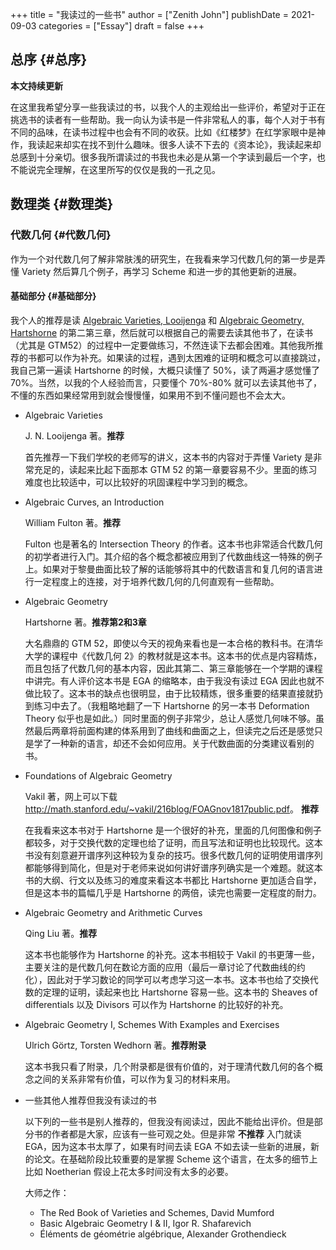 +++
title = "我读过的一些书"
author = ["Zenith John"]
publishDate = 2021-09-03
categories = ["Essay"]
draft = false
+++

## 总序 {#总序}

**本文持续更新**

在这里我希望分享一些我读过的书，以我个人的主观给出一些评价，希望对于正在挑选书的读者有一些帮助。我一向认为读书是一件非常私人的事，每个人对于书有不同的品味，在读书过程中也会有不同的收获。比如《红楼梦》在红学家眼中是神作，我读起来却实在找不到什么趣味。很多人读不下去的《资本论》，我读起来却总感到十分亲切。很多我所谓读过的书我也未必是从第一个字读到最后一个字，也不能说完全理解，在这里所写的仅仅是我的一孔之见。


## 数理类 {#数理类}


### 代数几何 {#代数几何}

作为一个对代数几何了解非常肤浅的研究生，在我看来学习代数几何的第一步是弄懂 Variety 然后算几个例子，再学习 Scheme 和进一步的其他更新的进展。


#### 基础部分 {#基础部分}

我个人的推荐是读 [Algebraic Varieties, Looijenga](#algebraic-varieties) 和 [Algebraic Geometry, Hartshorne](#algebraic-geometry) 的第二第三章，然后就可以根据自己的需要去读其他书了，在读书（尤其是 GTM52）的过程中一定要做练习，不然连读下去都会困难。其他我所推荐的书都可以作为补充。如果读的过程，遇到太困难的证明和概念可以直接跳过，我自己第一遍读 Hartshorne 的时候，大概只读懂了 50%，读了两遍才感觉懂了 70%。当然，以我的个人经验而言，只要懂个 70%-80% 就可以去读其他书了，不懂的东西如果经常用到就会慢慢懂，如果用不到不懂问题也不会太大。

<!--list-separator-->

-  Algebraic Varieties

    J. N. Looijenga 著。**推荐**

    首先推荐一下我们学校的老师写的讲义，这本书的内容对于弄懂 Variety 是非常充足的，读起来比起下面那本 GTM 52 的第一章要容易不少。里面的练习难度也比较适中，可以比较好的巩固课程中学习到的概念。

<!--list-separator-->

-  Algebraic Curves, an Introduction

    William Fulton 著。**推荐**

    Fulton 也是著名的 Intersection Theory 的作者。这本书也非常适合代数几何的初学者进行入门。其介绍的各个概念都被应用到了代数曲线这一特殊的例子上。如果对于黎曼曲面比较了解的话能够将其中的代数语言和复几何的语言进行一定程度上的连接，对于培养代数几何的几何直观有一些帮助。

<!--list-separator-->

-  Algebraic Geometry

    Hartshorne 著。**推荐第2和3章**

    大名鼎鼎的 GTM 52，即使以今天的视角来看也是一本合格的教科书。在清华大学的课程中《代数几何 2》的教材就是这本书。这本书的优点是内容精炼，而且包括了代数几何的基本内容，因此其第二、第三章能够在一个学期的课程中讲完。有人评价这本书是 EGA 的缩略本，由于我没有读过 EGA 因此也就不做比较了。这本书的缺点也很明显，由于比较精炼，很多重要的结果直接就扔到练习中去了。（我粗略地翻了一下 Hartshorne 的另一本书 Deformation Theory 似乎也是如此。）同时里面的例子非常少，总让人感觉几何味不够。虽然最后两章将前面构建的体系用到了曲线和曲面之上，但读完之后还是感觉只是学了一种新的语言，却还不会如何应用。关于代数曲面的分类建议看别的书。

<!--list-separator-->

-  Foundations of Algebraic Geometry

    Vakil 著，网上可以下载 <http://math.stanford.edu/~vakil/216blog/FOAGnov1817public.pdf>。 **推荐**

    在我看来这本书对于 Hartshorne 是一个很好的补充，里面的几何图像和例子都较多，对于交换代数的定理也给了证明，而且写法和证明也比较现代。这本书没有刻意避开谱序列这种较为复杂的技巧。很多代数几何的证明使用谱序列都能够得到简化，但是对于老师来说如何讲好谱序列确实是一个难题。就这本书的大纲、行文以及练习的难度来看这本书都比 Hartshorne 更加适合自学，但是这本书的篇幅几乎是 Hartshorne 的两倍，读完也需要一定程度的耐力。

<!--list-separator-->

-  Algebraic Geometry and Arithmetic Curves

    Qing Liu 著。**推荐**

    这本书也能够作为 Hartshorne 的补充。这本书相较于 Vakil 的书更薄一些，主要关注的是代数几何在数论方面的应用（最后一章讨论了代数曲线的约化），因此对于学习数论的同学可以考虑学习这一本书。这本书也给了交换代数的定理的证明，读起来也比 Hartshorne 容易一些。这本书的 Sheaves of differentials 以及 Divisors 可以作为 Hartshorne 的比较好的补充。

<!--list-separator-->

-  Algebraic Geometry I, Schemes With Examples and Exercises

    Ulrich Görtz, Torsten Wedhorn 著。**推荐附录**

    这本书我只看了附录，几个附录都是很有价值的，对于理清代数几何的各个概念之间的关系非常有价值，可以作为复习的材料来用。

<!--list-separator-->

-  一些其他人推荐但我没有读过的书

    以下列的一些书是别人推荐的，但我没有阅读过，因此不能给出评价。但是部分书的作者都是大家，应该有一些可观之处。但是非常 **不推荐** 入门就读 EGA，因为这本书太厚了，如果有时间去读 EGA 不如去读一些新的进展，新的论文。在基础阶段比较重要的是掌握 Scheme 这个语言，在太多的细节上比如 Noetherian 假设上花太多时间没有太多的必要。

    大师之作：

    -   The Red Book of Varieties and Schemes, David Mumford
    -   Basic Algebraic Geometry I & II, Igor R. Shafarevich
    -   Éléments de géométrie algébrique, Alexander Grothendieck
